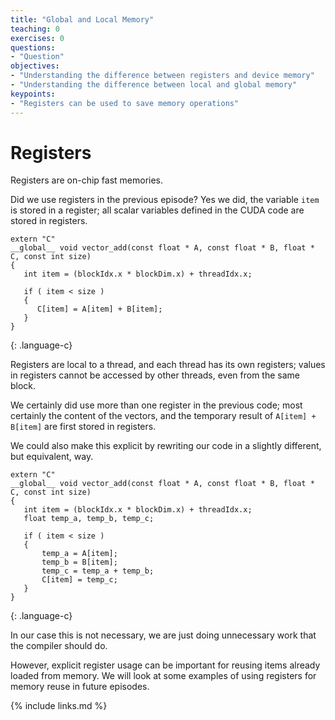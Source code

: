 ```yaml
---
title: "Global and Local Memory"
teaching: 0
exercises: 0
questions:
- "Question"
objectives:
- "Understanding the difference between registers and device memory"
- "Understanding the difference between local and global memory"
keypoints:
- "Registers can be used to save memory operations"
---
```


# Registers

Registers are on-chip fast memories.

Did we use registers in the previous episode?
Yes we did, the variable `item` is stored in a register; all scalar variables defined in the CUDA code are stored in registers.

~~~
extern "C"
__global__ void vector_add(const float * A, const float * B, float * C, const int size)
{
   int item = (blockIdx.x * blockDim.x) + threadIdx.x;
   
   if ( item < size )
   {
      C[item] = A[item] + B[item];
   }
}
~~~
{: .language-c}

Registers are local to a thread, and each thread has its own registers; values in registers cannot be accessed by other threads, even from the same block.

We certainly did use more than one register in the previous code; most certainly the content of the vectors, and the temporary result of `A[item] + B[item]` are first stored in registers.

We could also make this explicit by rewriting our code in a slightly different, but equivalent, way.

~~~
extern "C"
__global__ void vector_add(const float * A, const float * B, float * C, const int size)
{
   int item = (blockIdx.x * blockDim.x) + threadIdx.x;
   float temp_a, temp_b, temp_c;

   if ( item < size )
   {
       temp_a = A[item];
       temp_b = B[item];
       temp_c = temp_a + temp_b;
       C[item] = temp_c;
   }
}
~~~
{: .language-c}

In our case this is not necessary, we are just doing unnecessary work that the compiler should do.

However, explicit register usage can be important for reusing items already loaded from memory.
We will look at some examples of using registers for memory reuse in future episodes.


{% include links.md %}
